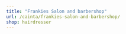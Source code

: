 ```yaml
---
title: "Frankies Salon and barbershop"
url: /cainta/frankies-salon-and-barbershop/
shop: hairdresser
---
```

